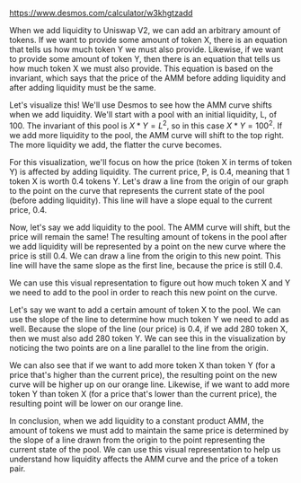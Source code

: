 https://www.desmos.com/calculator/w3khgtzadd

When we add liquidity to Uniswap V2, we can add an arbitrary amount of tokens. If we want to provide some amount of token X, there is an equation that tells us how much token Y we must also provide.  Likewise, if we want to provide some amount of token Y, then there is an equation that tells us how much token X we must also provide. This equation is based on the invariant, which says that the price of the AMM before adding liquidity and after adding liquidity must be the same. 

Let's visualize this! We'll use Desmos to see how the AMM curve shifts when we add liquidity. We'll start with a pool with an initial liquidity, L, of 100. The invariant of this pool is $X * Y = L^2$, so in this case $X * Y = 100^2$. If we add more liquidity to the pool, the AMM curve will shift to the top right. The more liquidity we add, the flatter the curve becomes.

For this visualization, we'll focus on how the price (token X in terms of token Y) is affected by adding liquidity. The current price, P, is 0.4, meaning that 1 token X is worth 0.4 tokens Y. Let's draw a line from the origin of our graph to the point on the curve that represents the current state of the pool (before adding liquidity). This line will have a slope equal to the current price, 0.4.

Now, let's say we add liquidity to the pool. The AMM curve will shift, but the price will remain the same!  The resulting amount of tokens in the pool after we add liquidity will be represented by a point on the new curve where the price is still 0.4. We can draw a line from the origin to this new point. This line will have the same slope as the first line, because the price is still 0.4. 

We can use this visual representation to figure out how much token X and Y we need to add to the pool in order to reach this new point on the curve. 

Let's say we want to add a certain amount of token X to the pool. We can use the slope of the line to determine how much token Y we need to add as well. Because the slope of the line (our price) is 0.4, if we add 280 token X, then we must also add 280 token Y. We can see this in the visualization by noticing the two points are on a line parallel to the line from the origin. 

We can also see that if we want to add more token X than token Y (for a price that's higher than the current price), the resulting point on the new curve will be higher up on our orange line. Likewise, if we want to add more token Y than token X (for a price that's lower than the current price), the resulting point will be lower on our orange line.

In conclusion, when we add liquidity to a constant product AMM, the amount of tokens we must add to maintain the same price is determined by the slope of a line drawn from the origin to the point representing the current state of the pool.  We can use this visual representation to help us understand how liquidity affects the AMM curve and the price of a token pair. 

